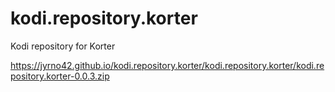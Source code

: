 # kodi.repository.korter
Kodi repository for Korter

https://jyrno42.github.io/kodi.repository.korter/kodi.repository.korter/kodi.repository.korter-0.0.3.zip
